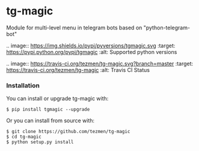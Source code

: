 # tg-magic
Module for multi-level menu in telegram bots based on "python-telegram-bot"

.. image:: https://img.shields.io/pypi/pyversions/tgmagic.svg
   :target: https://pypi.python.org/pypi/tgmagic
   :alt: Supported python versions

.. image:: https://travis-ci.org/tezmen/tg-magic.svg?branch=master
   :target: https://travis-ci.org/tezmen/tg-magic
   :alt: Travis CI Status


### Installation
You can install or upgrade tg-magic with:
```
$ pip install tgmagic --upgrade
```
Or you can install from source with:
```
$ git clone https://github.com/tezmen/tg-magic
$ cd tg-magic
$ python setup.py install
```